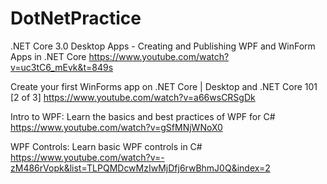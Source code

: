 # DotNetPractice

.NET Core 3.0 Desktop Apps - Creating and Publishing WPF and WinForm Apps in .NET Core
https://www.youtube.com/watch?v=uc3tC6_mEvk&t=849s

Create your first WinForms app on .NET Core | Desktop and .NET Core 101 [2 of 3]
https://www.youtube.com/watch?v=a66wsCRSgDk

Intro to WPF: Learn the basics and best practices of WPF for C#
https://www.youtube.com/watch?v=gSfMNjWNoX0

WPF Controls: Learn basic WPF controls in C#
https://www.youtube.com/watch?v=-zM486rVopk&list=TLPQMDcwMzIwMjDfj6rwBhmJ0Q&index=2
